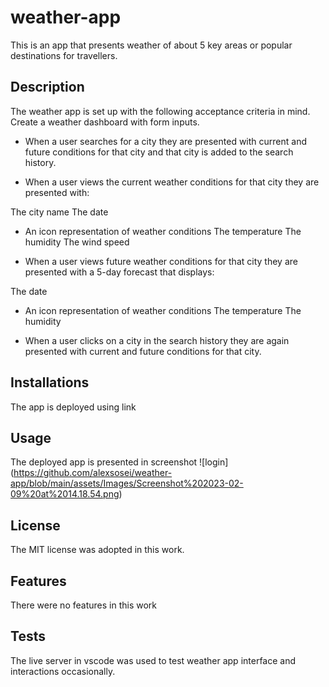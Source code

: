 # weather-app
This is an app that presents weather of about 5 key areas or popular destinations for travellers.

## Description
The weather app is set up with the following acceptance criteria in mind.
Create a weather dashboard with form inputs.

- When a user searches for a city they are presented with current and future conditions for that city and that city is added to the search history.

- When a user views the current weather conditions for that city they are presented with:

The city name
The date

- An icon representation of weather conditions
The temperature
The humidity
The wind speed

- When a user views future weather conditions for that city they are presented with a 5-day forecast that displays:

The date

- An icon representation of weather conditions
The temperature
The humidity

- When a user clicks on a city in the search history they are again presented with current and future conditions for that city.

## Installations
The app is deployed using link 
## Usage
The deployed app is presented in screenshot ![login] (https://github.com/alexsosei/weather-app/blob/main/assets/Images/Screenshot%202023-02-09%20at%2014.18.54.png)

## License
The MIT license was adopted in this work.

## Features
There were no features in this work 

## Tests
The live server in vscode was used to test weather app interface and interactions occasionally.

